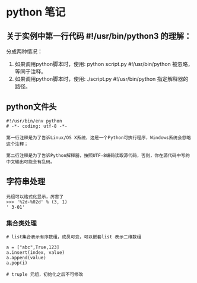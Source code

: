 # python 笔记

## 关于实例中第一行代码  #!/usr/bin/python3 的理解：

分成两种情况：

1. 如果调用python脚本时，使用: python script.py 
#!/usr/bin/python 被忽略，等同于注释。
2. 如果调用python脚本时，使用: ./script.py 
#!/usr/bin/python 指定解释器的路径。


## python文件头

```
#!/usr/bin/env python
# -*- coding: utf-8 -*-

第一行注释是为了告诉Linux/OS X系统，这是一个Python可执行程序，Windows系统会忽略这个注释；

第二行注释是为了告诉Python解释器，按照UTF-8编码读取源代码，否则，你在源代码中写的中文输出可能会有乱码。
```

## 字符串处理

```
元组可以格式化显示，厉害了
>>> '%2d-%02d' % (3, 1)
' 3-01'
```
### 集合类处理
```
# list集合表示有序数组，成员可变，可以嵌套list 表示二维数组

a = ["abc",True,123]
a.insert(index, value)
a.append(value)
a.pop(i)

# truple 元组，初始化之后不可修改

```